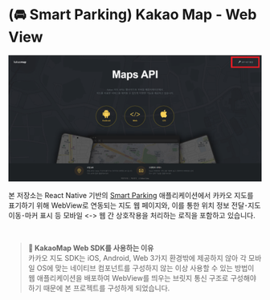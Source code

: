# (🚘 Smart Parking) Kakao Map - Web View

[![카카오 지도 API 공식 문서](/public/thumbnail.png)](https://apis.map.kakao.com/)

본 저장소는 React Native 기반의 [Smart Parking](https://github.com/won-won-smart-parking/smart-parking-fe) 애플리케이션에서 카카오 지도를 표기하기 위해 WebView로 연동되는 지도 웹 페이지와, 이를 통한 위치 정보 전달･지도 이동･마커 표시 등 모바일 <-> 웹 간 상호작용을 처리하는 로직을 포함하고 있습니다.

<br/>

> **🤔 KakaoMap Web SDK를 사용하는 이유** <br />
> 카카오 지도 SDK는 iOS, Android, Web 3가지 환경밖에 제공하지 않아 각 모바일 OS에 맞는 네이티브 컴포넌트를 구성하지 않는 이상 사용할 수 있는 방법이 웹 애플리케이션을 배포하여 WebView를 띄우는 브릿지 통신 구조로 구성해야 하기 때문에 본 프로젝트를 구성하게 되었습니다.
